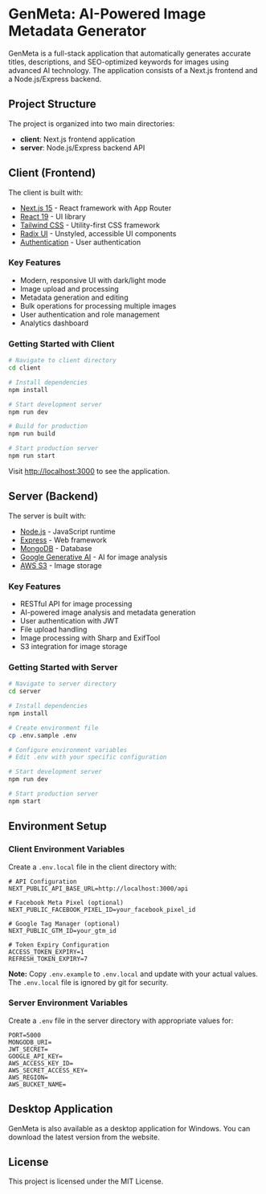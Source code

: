 # GenMeta: AI-Powered Image Metadata Generator

GenMeta is a full-stack application that automatically generates accurate titles, descriptions, and SEO-optimized keywords for images using advanced AI technology. The application consists of a Next.js frontend and a Node.js/Express backend.

## Project Structure

The project is organized into two main directories:

- **client**: Next.js frontend application
- **server**: Node.js/Express backend API

## Client (Frontend)

The client is built with:

- [Next.js 15](https://nextjs.org/) - React framework with App Router
- [React 19](https://react.dev/) - UI library
- [Tailwind CSS](https://tailwindcss.com/) - Utility-first CSS framework
- [Radix UI](https://www.radix-ui.com/) - Unstyled, accessible UI components
- [Authentication](https://next-auth.js.org/) - User authentication

### Key Features

- Modern, responsive UI with dark/light mode
- Image upload and processing
- Metadata generation and editing
- Bulk operations for processing multiple images
- User authentication and role management
- Analytics dashboard

### Getting Started with Client

```bash
# Navigate to client directory
cd client

# Install dependencies
npm install

# Start development server
npm run dev

# Build for production
npm run build

# Start production server
npm run start
```

Visit [http://localhost:3000](http://localhost:3000) to see the application.

## Server (Backend)

The server is built with:

- [Node.js](https://nodejs.org/) - JavaScript runtime
- [Express](https://expressjs.com/) - Web framework
- [MongoDB](https://www.mongodb.com/) - Database
- [Google Generative AI](https://ai.google.dev/) - AI for image analysis
- [AWS S3](https://aws.amazon.com/s3/) - Image storage

### Key Features

- RESTful API for image processing
- AI-powered image analysis and metadata generation
- User authentication with JWT
- File upload handling
- Image processing with Sharp and ExifTool
- S3 integration for image storage

### Getting Started with Server

```bash
# Navigate to server directory
cd server

# Install dependencies
npm install

# Create environment file
cp .env.sample .env

# Configure environment variables
# Edit .env with your specific configuration

# Start development server
npm run dev

# Start production server
npm start
```

## Environment Setup

### Client Environment Variables

Create a `.env.local` file in the client directory with:

```
# API Configuration
NEXT_PUBLIC_API_BASE_URL=http://localhost:3000/api

# Facebook Meta Pixel (optional)
NEXT_PUBLIC_FACEBOOK_PIXEL_ID=your_facebook_pixel_id

# Google Tag Manager (optional)
NEXT_PUBLIC_GTM_ID=your_gtm_id

# Token Expiry Configuration
ACCESS_TOKEN_EXPIRY=1
REFRESH_TOKEN_EXPIRY=7
```

**Note:** Copy `.env.example` to `.env.local` and update with your actual values. The `.env.local` file is ignored by git for security.

### Server Environment Variables

Create a `.env` file in the server directory with appropriate values for:

```
PORT=5000
MONGODB_URI=
JWT_SECRET=
GOOGLE_API_KEY=
AWS_ACCESS_KEY_ID=
AWS_SECRET_ACCESS_KEY=
AWS_REGION=
AWS_BUCKET_NAME=
```

## Desktop Application

GenMeta is also available as a desktop application for Windows. You can download the latest version from the website.

## License

This project is licensed under the MIT License.
